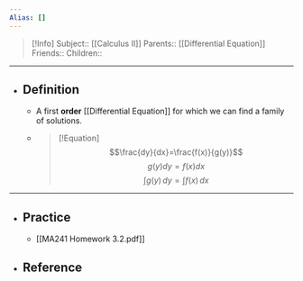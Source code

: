 ```yaml
---
Alias: []
---
```

> [!Info]
> Subject:: [[Calculus II]]
> Parents:: [[Differential Equation]]
> Friends:: 
> Children:: 
---
- ## Definition
	- A first **order** [[Differential Equation]] for which we can find a family of solutions.
	- > [!Equation]
	  > $$\frac{dy}{dx}=\frac{f(x)}{g(y)}$$
	  > $$g(y)dy=f(x)dx$$
	  > $$\int g(y) \, dy=\int f(x) \, dx$$
---
- ## Practice
	- [[MA241 Homework 3.2.pdf]]
- ## Reference